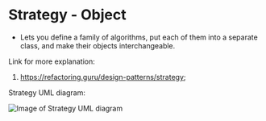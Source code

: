 # Strategy - Object
  - Lets you define a family of algorithms, put each of them into a separate class, and make their objects interchangeable.


Link for more explanation:
1. https://refactoring.guru/design-patterns/strategy;


Strategy UML diagram:

![Image of Strategy UML diagram](https://github.com/RomeroGabriel/OOP-DesignPatterns/blob/master/Behavioral/Strategy/strategy_pattern_uml_diagram.png)


